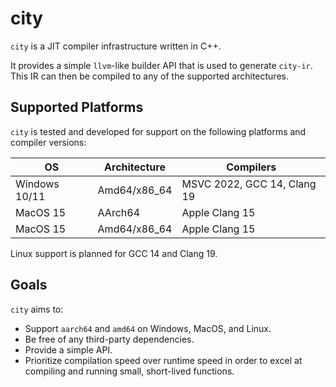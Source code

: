 # city

`city` is a JIT compiler infrastructure written in C++.

It provides a simple `llvm`-like builder API that is used to generate `city-ir`. This IR can then be compiled to any of
the supported architectures.

## Supported Platforms

`city` is tested and developed for support on the following platforms and compiler versions:

| OS            | Architecture | Compilers                   |
|---------------|--------------|-----------------------------|
| Windows 10/11 | Amd64/x86_64 | MSVC 2022, GCC 14, Clang 19 |
| MacOS 15      | AArch64      | Apple Clang 15              |
| MacOS 15      | Amd64/x86_64 | Apple Clang 15              |

Linux support is planned for GCC 14 and Clang 19.

## Goals

`city` aims to:

- Support `aarch64` and `amd64` on Windows, MacOS, and Linux.
- Be free of any third-party dependencies.
- Provide a simple API.
- Prioritize compilation speed over runtime speed in order to excel at compiling and running small, short-lived
  functions.